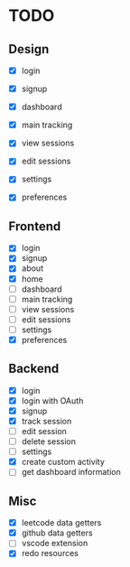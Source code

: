 # TODO

## Design
- [x] login
- [x] signup
- [x] dashboard
- [x] main tracking
- [x] view sessions
- [x] edit sessions
- [x] settings
- [x] preferences


## Frontend
- [x] login
- [x] signup
- [x] about
- [x] home
- [ ] dashboard
- [ ] main tracking
- [ ] view sessions
- [ ] edit sessions
- [ ] settings
- [x] preferences

## Backend
- [x] login
- [x] login with OAuth
- [x] signup
- [x] track session
- [ ] edit session
- [ ] delete session
- [ ] settings
- [x] create custom activity
- [ ] get dashboard information

## Misc
- [x] leetcode data getters
- [x] github data getters
- [ ] vscode extension
- [x] redo resources